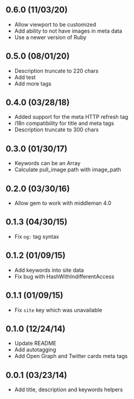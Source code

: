 ## 0.6.0 (11/03/20)

* Allow viewport to be customized
* Add ability to not have images in meta data
* Use a newer version of Ruby

## 0.5.0 (08/01/20)

* Description truncate to 220 chars
* Add test
* Add more tags

## 0.4.0 (03/28/18)

* Added support for the meta HTTP refresh tag
* i18n compatibility for title and meta tags
* Description truncate to 300 chars

## 0.3.0 (01/30/17)

* Keywords can be an Array
* Calculate pull_image path with image_path

## 0.2.0 (03/30/16)

* Allow gem to work with middleman 4.0

## 0.1.3 (04/30/15)

* Fix `og:` tag syntax

## 0.1.2 (01/09/15)

* Add keywords into site data
* Fix bug with HashWithIndifferentAccess

## 0.1.1 (01/09/15)

* Fix `site` key which was unavailable

## 0.1.0 (12/24/14)

* Update README
* Add autotagging
* Add Open Graph and Twitter cards meta tags

## 0.0.1 (03/23/14)

* Add title, description and keywords helpers
